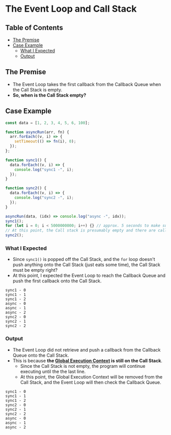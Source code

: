 # The Event Loop and Call Stack

## Table of Contents
- [The Premise](#the-premise)
- [Case Example](#case-example)
  - [What I Expected](#what-i-expected)
  - [Output](#output)

## The Premise
- The Event Loop takes the first callback from the Callback Queue when the Call Stack is empty.
- **So, when is the Call Stack empty?**

## Case Example
```js
const data = [1, 2, 3, 4, 5, 6, 100];

function asyncRun(arr, fn) {
  arr.forEach((v, i) => {
    setTimeout(() => fn(i), 0);
  });
};

function sync1() {
  data.forEach((v, i) => {
    console.log("sync1 -", i);
  });
}

function sync2() {
  data.forEach((v, i) => {
    console.log("sync2 -", i);
  });
}

asyncRun(data, (idx) => console.log("async -", idx));
sync1();
for (let i = 0; i < 5000000000; i++) {} // approx. 5 seconds to make sure `setTimeout`s' callbacks are ready to be pushed to the call stack.
// At this point, the Call stack is presumably empty and there are callbacks waiting in the Callback Queue.
sync2();
```
### What I Expected
- Since `sync1()` is popped off the Call Stack, and the `for` loop doesn't push anything onto the Call Stack (just eats some time), the Call Stack must be empty right?
- At this point, I expected the Event Loop to reach the Callback Queue and push the first callback onto the Call Stack.
```
sync1 - 0
sync1 - 1
sync1 - 2
async - 0
async - 1
async - 2
sync2 - 0
sync2 - 1
sync2 - 2
```
### Output
- The Event Loop did not retrieve and push a callback from the Callback Queue onto the Call Stack.
- This is because **the [Global Execution Context](https://github.com/Kakamotobi/Learned/blob/main/JS/JavaScript.md#execution-context) is still on the Call Stack**.
  - Since the Call Stack is not empty, the program will continue executing until the the last line.
  - At this point, the Global Execution Context will be removed from the Call Stack, and the Event Loop will then check the Callback Queue.
```
sync1 - 0
sync1 - 1
sync1 - 2
sync2 - 0
sync2 - 1
sync2 - 2
async - 0
async - 1
async - 2
```
